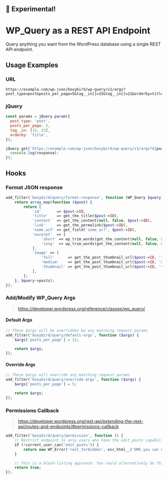 ## 🚧 Experimental!

# WP_Query as a REST API Endpoint

Query anything you want from the WordPress database using a single REST API endpoint.

## Usage Examples

### URL

```
https://example.com/wp-json/boxybird/wp-query/v1/args?post_type=post&posts_per_page=5&tag__in[]=15&tag__in[]=22&orderby=title
```

### jQuery

```js
const params = jQuery.param({
  post_type: 'post',
  posts_per_page: 5,
  tag__in: [15, 22],
  orderby: 'title',
});

jQuery.get(`https://example.com/wp-json/boxybird/wp-query/v1/args?${params}`).done((response) => {
  console.log(response);
});
```

## Hooks

### Format JSON response

```php
add_filter('boxybird/query/format-response', function (WP_Query $query) {
    return array_map(function ($post) {
        return [
            'id'       => $post->ID,
            'title'    => get_the_title($post->ID),
            'content'  => get_the_content(null, false, $post->ID),
            'link'     => get_the_permalink($post->ID),
            'some_acf' => get_field('some_acf', $post->ID),
            'excerpt'  => [
                'short' => wp_trim_words(get_the_content(null, false, $post->ID), 25),
                'long'  => wp_trim_words(get_the_content(null, false, $post->ID), 75),
            ],
            'image' => [
                'full'      => get_the_post_thumbnail_url($post->ID, 'full'),
                'medium'    => get_the_post_thumbnail_url($post->ID, 'medium'),
                'thumbnail' => get_the_post_thumbnail_url($post->ID, 'thumbnail'),
            ],
        ];
    }, $query->posts);
});
```

### Add/Modify WP_Query Args

> https://developer.wordpress.org/reference/classes/wp_query/

#### Default Args

```php
// These $args will be overridden by any matching request params
add_filter('boxybird/query/default-args', function ($args) {
    $args['posts_per_page'] = 12;

    return $args;
});
```

#### Override Args

```php
// These $args will override any matching request params
add_filter('boxybird/query/override-args', function ($args) {
    $args['posts_per_page'] = 5;

    return $args;
});
```

### Permissions Callback

> https://developer.wordpress.org/rest-api/extending-the-rest-api/routes-and-endpoints/#permissions-callback

```php
add_filter('boxybird/query/permission', function () {
    // Restrict endpoint to only users who have the edit_posts capability.
    if (!current_user_can('edit_posts')) {
        return new WP_Error('rest_forbidden', esc_html__('OMG you can not view private data.', 'my-text-domain'), ['status' => 401]);
    }

    // This is a black-listing approach. You could alternatively do this via white-listing, by returning false here and changing the permissions check.
    return true;
});
```
